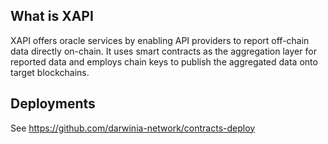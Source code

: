## What is XAPI

XAPI offers oracle services by enabling API providers to report off-chain data directly on-chain. It uses smart contracts as the aggregation layer for reported data and employs chain keys to publish the aggregated data onto target blockchains.


## Deployments

See https://github.com/darwinia-network/contracts-deploy

